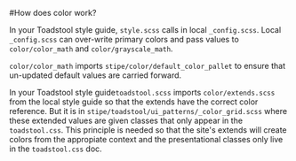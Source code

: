 #How does color work?

In your Toadstool style guide, `style.scss` calls in local `_config.scss`. Local `_config.scss` can over-write primary colors and pass values to `color/color_math` and `color/grayscale_math`.

`color/color_math` imports `stipe/color/default_color_pallet` to ensure that un-updated default values are carried forward. 

In your Toadstool style guide`toadstool.scss` imports `color/extends.scss` from the local style guide so that the extends have the correct color reference. But it is in `stipe/toadstool/ui_patterns/_color_grid.scss` where these extended values are given classes that only appear in the `toadstool.css`. This principle is needed so that the site's extends will create colors from the appropiate context and the presentational classes only live in the `toadstool.css` doc.  

